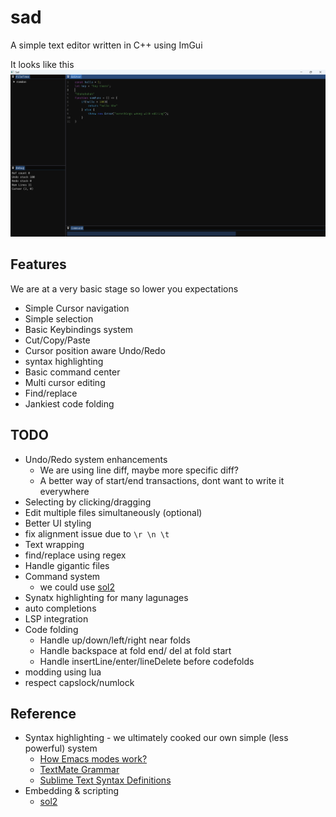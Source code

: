 # sad

A simple text editor written in C++ using ImGui

It looks like this
![Sad editor](./assets/image.png "Sad editor")

## Features
We are at a very basic stage so lower you expectations
- Simple Cursor navigation
- Simple selection
- Basic Keybindings system
- Cut/Copy/Paste
- Cursor position aware Undo/Redo
- syntax highlighting
- Basic command center
- Multi cursor editing
- Find/replace
- Jankiest code folding

## TODO
- Undo/Redo system enhancements
  - We are using line diff, maybe more specific diff?
  - A better way of start/end transactions, dont want to write it everywhere
- Selecting by clicking/dragging
- Edit multiple files simultaneously (optional)
- Better UI styling
- fix alignment issue due to `\r \n \t`
- Text wrapping
- find/replace using regex
- Handle gigantic files
- Command system
  - we could use [sol2](https://github.com/ThePhD/sol2)
- Synatx highlighting for many lagunages
- auto completions
- LSP integration
- Code folding
  - Handle up/down/left/right near folds
  - Handle backspace at fold end/ del at fold start
  - Handle insertLine/enter/lineDelete before codefolds
- modding using lua
- respect capslock/numlock

## Reference
- Syntax highlighting - we ultimately cooked our own simple (less powerful) system
  - [How Emacs modes work?](https://www.emacswiki.org/emacs/ModeTutorial)
  - [TextMate Grammar](https://macromates.com/manual/en/language_grammars)
  - [Sublime Text Syntax Definitions](https://www.sublimetext.com/docs/syntax.html)
- Embedding & scripting
  - [sol2](https://github.com/ThePhD/sol2)